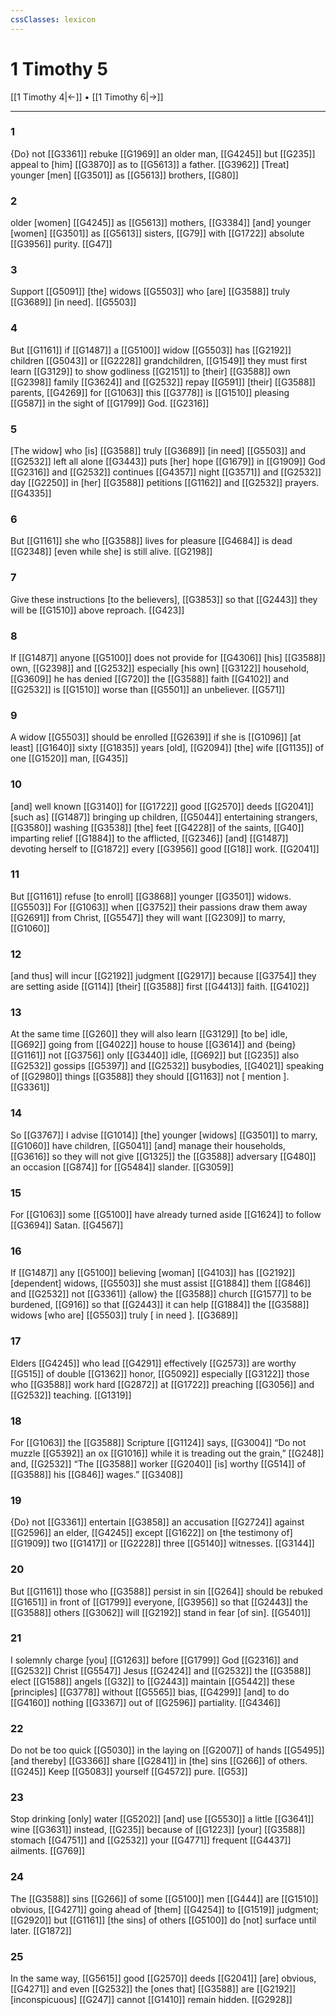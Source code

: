 ```yaml
---
cssClasses: lexicon
---
```


# 1 Timothy 5

[[1 Timothy 4|←]] • [[1 Timothy 6|→]]

---

### 1
{Do} not [[G3361]] rebuke [[G1969]] an older man, [[G4245]] but [[G235]] appeal to [him] [[G3870]] as to [[G5613]] a father. [[G3962]] [Treat] younger [men] [[G3501]] as [[G5613]] brothers, [[G80]]

### 2
older [women] [[G4245]] as [[G5613]] mothers, [[G3384]] [and] younger [women] [[G3501]] as [[G5613]] sisters, [[G79]] with [[G1722]] absolute [[G3956]] purity. [[G47]]

### 3
Support [[G5091]] [the] widows [[G5503]] who [are] [[G3588]] truly [[G3689]] [in need]. [[G5503]]

### 4
But [[G1161]] if [[G1487]] a [[G5100]] widow [[G5503]] has [[G2192]] children [[G5043]] or [[G2228]] grandchildren, [[G1549]] they must first learn [[G3129]] to show godliness [[G2151]] to [their] [[G3588]] own [[G2398]] family [[G3624]] and [[G2532]] repay [[G591]] [their] [[G3588]] parents, [[G4269]] for [[G1063]] this [[G3778]] is [[G1510]] pleasing [[G587]] in the sight of [[G1799]] God. [[G2316]]

### 5
[The widow] who [is] [[G3588]] truly [[G3689]] [in need] [[G5503]] and [[G2532]] left all alone [[G3443]] puts [her] hope [[G1679]] in [[G1909]] God [[G2316]] and [[G2532]] continues [[G4357]] night [[G3571]] and [[G2532]] day [[G2250]] in [her] [[G3588]] petitions [[G1162]] and [[G2532]] prayers. [[G4335]]

### 6
But [[G1161]] she who [[G3588]] lives for pleasure [[G4684]] is dead [[G2348]] [even while she] is still alive. [[G2198]]

### 7
Give these instructions [to the believers], [[G3853]] so that [[G2443]] they will be [[G1510]] above reproach. [[G423]]

### 8
If [[G1487]] anyone [[G5100]] does not provide for [[G4306]] [his] [[G3588]] own, [[G2398]] and [[G2532]] especially [his own] [[G3122]] household, [[G3609]] he has denied [[G720]] the [[G3588]] faith [[G4102]] and [[G2532]] is [[G1510]] worse than [[G5501]] an unbeliever. [[G571]]

### 9
A widow [[G5503]] should be enrolled [[G2639]] if she is [[G1096]] [at least] [[G1640]] sixty [[G1835]] years [old], [[G2094]] [the] wife [[G1135]] of one [[G1520]] man, [[G435]]

### 10
[and] well known [[G3140]] for [[G1722]] good [[G2570]] deeds [[G2041]] [such as] [[G1487]] bringing up children, [[G5044]] entertaining strangers, [[G3580]] washing [[G3538]] [the] feet [[G4228]] of the saints, [[G40]] imparting relief [[G1884]] to the afflicted, [[G2346]] [and] [[G1487]] devoting herself to [[G1872]] every [[G3956]] good [[G18]] work. [[G2041]]

### 11
But [[G1161]] refuse [to enroll] [[G3868]] younger [[G3501]] widows. [[G5503]] For [[G1063]] when [[G3752]] their passions draw them away [[G2691]] from Christ, [[G5547]] they will want [[G2309]] to marry, [[G1060]]

### 12
[and thus] will incur [[G2192]] judgment [[G2917]] because [[G3754]] they are setting aside [[G114]] [their] [[G3588]] first [[G4413]] faith. [[G4102]]

### 13
At the same time [[G260]] they will also learn [[G3129]] [to be] idle, [[G692]] going from [[G4022]] house to house [[G3614]] and {being} [[G1161]] not [[G3756]] only [[G3440]] idle, [[G692]] but [[G235]] also [[G2532]] gossips [[G5397]] and [[G2532]] busybodies, [[G4021]] speaking of [[G2980]] things [[G3588]] they should [[G1163]] not [ mention ]. [[G3361]]

### 14
So [[G3767]] I advise [[G1014]] [the] younger [widows] [[G3501]] to marry, [[G1060]] have children, [[G5041]] [and] manage their households, [[G3616]] so they will not give [[G1325]] the [[G3588]] adversary [[G480]] an occasion [[G874]] for [[G5484]] slander. [[G3059]]

### 15
For [[G1063]] some [[G5100]] have already turned aside [[G1624]] to follow [[G3694]] Satan. [[G4567]]

### 16
If [[G1487]] any [[G5100]] believing [woman] [[G4103]] has [[G2192]] [dependent] widows, [[G5503]] she must assist [[G1884]] them [[G846]] and [[G2532]] not [[G3361]] {allow} the [[G3588]] church [[G1577]] to be burdened, [[G916]] so that [[G2443]] it can help [[G1884]] the [[G3588]] widows [who are] [[G5503]] truly [ in need ]. [[G3689]]

### 17
Elders [[G4245]] who lead [[G4291]] effectively [[G2573]] are worthy [[G515]] of double [[G1362]] honor, [[G5092]] especially [[G3122]] those who [[G3588]] work hard [[G2872]] at [[G1722]] preaching [[G3056]] and [[G2532]] teaching. [[G1319]]

### 18
For [[G1063]] the [[G3588]] Scripture [[G1124]] says, [[G3004]] “Do not muzzle [[G5392]] an ox [[G1016]] while it is treading out the grain,” [[G248]] and, [[G2532]] “The [[G3588]] worker [[G2040]] [is] worthy [[G514]] of [[G3588]] his [[G846]] wages.” [[G3408]]

### 19
{Do} not [[G3361]] entertain [[G3858]] an accusation [[G2724]] against [[G2596]] an elder, [[G4245]] except [[G1622]] on [the testimony of] [[G1909]] two [[G1417]] or [[G2228]] three [[G5140]] witnesses. [[G3144]]

### 20
But [[G1161]] those who [[G3588]] persist in sin [[G264]] should be rebuked [[G1651]] in front of [[G1799]] everyone, [[G3956]] so that [[G2443]] the [[G3588]] others [[G3062]] will [[G2192]] stand in fear [of sin]. [[G5401]]

### 21
I solemnly charge [you] [[G1263]] before [[G1799]] God [[G2316]] and [[G2532]] Christ [[G5547]] Jesus [[G2424]] and [[G2532]] the [[G3588]] elect [[G1588]] angels [[G32]] to [[G2443]] maintain [[G5442]] these [principles] [[G3778]] without [[G5565]] bias, [[G4299]] [and] to do [[G4160]] nothing [[G3367]] out of [[G2596]] partiality. [[G4346]]

### 22
Do not be too quick [[G5030]] in the laying on [[G2007]] of hands [[G5495]] [and thereby] [[G3366]] share [[G2841]] in [the] sins [[G266]] of others. [[G245]] Keep [[G5083]] yourself [[G4572]] pure. [[G53]]

### 23
Stop drinking [only] water [[G5202]] [and] use [[G5530]] a little [[G3641]] wine [[G3631]] instead, [[G235]] because of [[G1223]] [your] [[G3588]] stomach [[G4751]] and [[G2532]] your [[G4771]] frequent [[G4437]] ailments. [[G769]]

### 24
The [[G3588]] sins [[G266]] of some [[G5100]] men [[G444]] are [[G1510]] obvious, [[G4271]] going ahead of [them] [[G4254]] to [[G1519]] judgment; [[G2920]] but [[G1161]] [the sins] of others [[G5100]] do [not] surface until later. [[G1872]]

### 25
In the same way, [[G5615]] good [[G2570]] deeds [[G2041]] [are] obvious, [[G4271]] and even [[G2532]] the [ones that] [[G3588]] are [[G2192]] [inconspicuous] [[G247]] cannot [[G1410]] remain hidden. [[G2928]]

